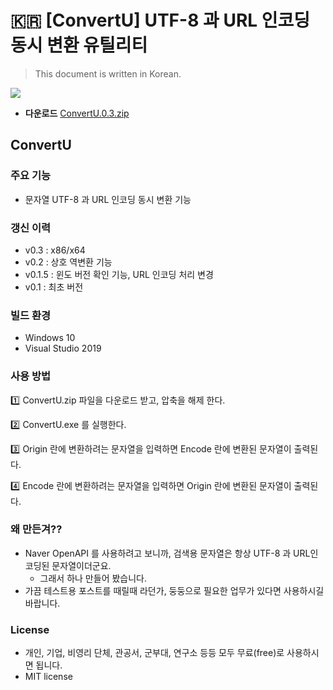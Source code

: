# :kr: [ConvertU] UTF-8 과 URL 인코딩 동시 변환 유틸리티

> This document is written in Korean.

![](https://gist.github.com/j2doll/419bb9f5d2e427478fcad72af15de784/raw/ee6f733db64c8ae374f36b1a4b91b0e45ce31950/convertu-shot.jpg)

- **다운로드** [ConvertU.0.3.zip](https://gist.github.com/j2doll/419bb9f5d2e427478fcad72af15de784/raw/0a49f335b537557908e109429a4f9a0b68e750d6/ConvertU.0.3.zip)

## ConvertU

### 주요 기능 
- 문자열 UTF-8 과 URL 인코딩 동시 변환 기능

### 갱신 이력
- v0.3 : x86/x64 
- v0.2 : 상호 역변환 기능
- v0.1.5 : 윈도 버전 확인 기능, URL 인코딩 처리 변경 
- v0.1 : 최초 버전

### 빌드 환경 
- Windows 10 
- Visual Studio 2019

### 사용 방법

:one: ConvertU.zip 파일을 다운로드 받고, 압축을 해제 한다.

:two: ConvertU.exe 를 실행한다.

:three: Origin 란에 변환하려는 문자열을 입력하면 Encode 란에 변환된 문자열이 출력된다.

:four: Encode 란에 변환하려는 문자열을 입력하면 Origin 란에 변환된 문자열이 출력된다.

### 왜 만든겨??
- Naver OpenAPI 를 사용하려고 보니까, 검색용 문자열은 항상 UTF-8 과 URL인코딩된 문자열이더군요.
  - 그래서 하나 만들어 봤습니다.
- 가끔 테스트용 포스트를 때릴때 라던가, 둥둥으로 필요한 업무가 있다면 사용하시길 바랍니다.

### License
- 개인, 기업, 비영리 단체, 관공서, 군부대, 연구소 등등 모두 무료(free)로 사용하시면 됩니다.
- MIT license
